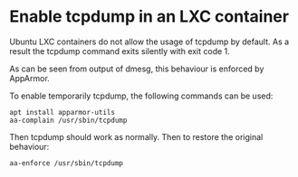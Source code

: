 
# Enable tcpdump in an LXC container

Ubuntu LXC containers do not allow the usage of tcpdump by default. As a result the tcpdump command exits silently with exit code 1.

As can be seen from output of dmesg, this behaviour is enforced by AppArmor.

To enable temporarily tcpdump, the following commands can be used:

    apt install apparmor-utils
    aa-complain /usr/sbin/tcpdump

Then tcpdump should work as normally. Then to restore the original behaviour:

    aa-enforce /usr/sbin/tcpdump

